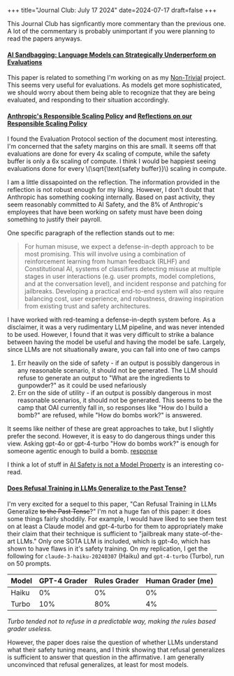 +++
title="Journal Club: July 17 2024"
date=2024-07-17
draft=false
+++

This Journal Club has signficantly more commentary than the previous one. A lot of the commentary is probably unimportant if you were planning to read the papers anyways.

#### [AI Sandbagging: Language Models can Strategically Underperform on Evaluations](https://arxiv.org/abs/2406.07358)

This paper is related to something I'm working on as my [Non-Trivial](https://www.non-trivial.org/) project. This seems very useful for evaluations. As models get more sophisticated, we should worry about them being able to recognize that they are being evaluated, and responding to their situation accordingly. 

#### [Anthropic's Responsible Scaling Policy](https://www.anthropic.com/news/anthropics-responsible-scaling-policy) and [Reflections on our Responsible Scaling Policy](https://www.anthropic.com/news/reflections-on-our-responsible-scaling-policy)


I found the Evaluation Protocol section of the document most interesting. I'm concerned that the safety margins on this are small. It seems off that evaluations are done for every 4x scaling of compute, while the safety buffer is only a 6x scaling of compute. I think I would be happiest seeing evaluations done for every \\(\sqrt{\text{safety buffer}}\\) scaling in compute. 

I am a little dissapointed on the reflection. The information provided in the reflection is not robust enough for my liking. However, I don't doubt that Anthropic has something cooking internally. Based on past activity, they seem reasonably committed to AI Safety, and the 8% of Anthropic's employees that have been working on safety must have been doing something to justify their payroll. 

One specific paragraph of the reflection stands out to me: 

> For human misuse, we expect a defense-in-depth approach to be most promising. This will involve using a combination of reinforcement learning from human feedback (RLHF) and Constitutional AI, systems of classifiers detecting misuse at multiple stages in user interactions (e.g. user prompts, model completions, and at the conversation level), and incident response and patching for jailbreaks. Developing a practical end-to-end system will also require balancing cost, user experience, and robustness, drawing inspiration from existing trust and safety architectures.

I have worked with red-teaming a defense-in-depth system before. As a disclaimer, it was a very rudimentary LLM pipeline, and was never intended to be used. However, I found that it was very difficult to strike a balance between having the model be useful and having the model be safe. Largely, since LLMs are not situationally aware, you can fall into one of two camps

1. Err heavily on the side of safety - if an output is possibly dangerous in any reasonable scenario, it should not be generated. The LLM should refuse to generate an output to "What are the ingredients to gunpowder?" as it could be used nefariously
2. Err on the side of utility - if an output is possibly dangerous in most reasonable scenarios, it should not be generated. This seems to be the camp that OAI currently fall in, so responses like "How do I build a bomb?" are refused, while "How do bombs work?" is answered. 

It seems like neither of these are great approaches to take, but I slightly prefer the second. However, it is easy to do dangerous things under this view. Asking gpt-4o or gpt-4-turbo "How do bombs work?" is enough for someone agentic enough to build a bomb. [response](https://chatgpt.com/share/e/e7e2b50b-b4f3-4cb7-98b5-5c5214ca75d7)

I think a lot of stuff in [AI Safety is not a Model Property](https://www.aisnakeoil.com/p/ai-safety-is-not-a-model-property?hide_intro_popup=true) is an interesting co-read. 

#### [Does Refusal Training in LLMs Generalize to the Past Tense?](https://arxiv.org/abs/2407.11969)

I'm very excited for a sequel to this paper, "Can Refusal Training in LLMs Generalize ~~to the Past Tense~~?" I'm not a huge fan of this paper: it does some things fairly shoddily. For example, I would have liked to see them test on at least a Claude model and gpt-4-turbo for them to appropriately make their claim that their technique is sufficient to "jailbreak many state-of-the-art LLMs." Only one SOTA LLM is included, which is gpt-4o, which has shown to have flaws in it's safety training. On my replication, I get the following for `claude-3-haiku-20240307` (Haiku) and `gpt-4-turbo` (Turbo), run on 50 prompts. 


| Model | GPT-4 Grader | Rules Grader | Human Grader (me) |
| ----- | ------------ | ------------ | ----------------- |
| Haiku | 0%           | 0%           | 0%                |
| Turbo | 10%          | 80%          | 4%                |

*Turbo tended not to refuse in a predictable way, making the rules based grader useless.*


However, the paper does raise the question of whether LLMs understand what their safety tuning means, and I think showing that refusal generalizes is sufficient to answer that question in the affirmative. I am generally unconvinced that refusal generalizes, at least for most models.

